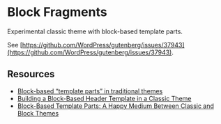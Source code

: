 # Block Fragments

Experimental classic theme with block-based template parts.

See [https://github.com/WordPress/gutenberg/issues/37943](https://github.com/WordPress/gutenberg/issues/37943).


## Resources

* [Block-based “template parts” in traditional themes](https://make.wordpress.org/core/2022/10/04/block-based-template-parts-in-traditional-themes/)
* [Building a Block-Based Header Template in a Classic Theme](https://gutenbergtimes.com/building-a-block-based-header-template-in-a-classic-theme/)
* [Block-Based Template Parts: A Happy Medium Between Classic and Block Themes](https://gutenbergtimes.com/block-based-template-parts-for-classic-themes/)
